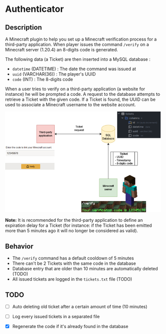 # Authenticator

## Description

A Minecraft plugin to help you set up a Minecraft verification process for a third-party application.
When player issues the command `/verify` on a Minecraft server (1.20.4) an 8-digits code is generated.

The following data (a Ticket) are then inserted into a MySQL database :
- `datetime` (DATETIME) : The date the command was issued at
- `uuid` (VARCHAR(36)) : The player's UUID
- `code` (INT) : The 8-digits code

When a user tries to verify on a third-party application (a website for instance) he will be prompted a code. 
A request to the database attempts to retrieve a Ticket with the given code. If a Ticket is found, the UUID can be used
to associate a Minecraft username to the website account.

![Scheme.png](Scheme.png)

**Note:** It is recommended for the third-party application to define an expiration delay for a Ticket 
(for instance: if the Ticket has been emitted more than 5 minutes ago it will no longer be considered as valid).

## Behavior
- The `/verify` command has a default cooldown of 5 minutes
- There can't be 2 Tickets with the same code in the database
- Database entry that are older than 10 minutes are automatically deleted (TODO)
- All issued tickets are logged in the `tickets.txt` file (TODO)

## TODO

- [ ] Auto deleting old ticket after a certain amount of time (10 minutes)
- [ ] Log every issued tickets in a separated file
- [x] Regenerate the code if it's already found in the database

